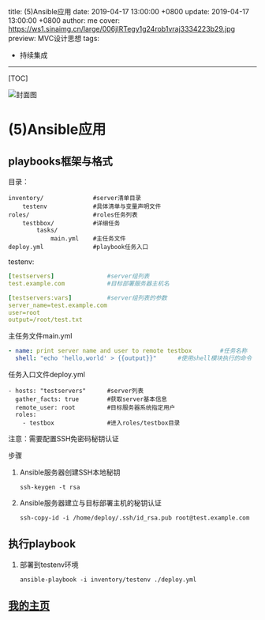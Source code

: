 title:  (5)Ansible应用
date: 2019-04-17 13:00:00 +0800
update: 2019-04-17 13:00:00 +0800
author: me
cover: https://ws1.sinaimg.cn/large/006jIRTegy1g24rob1vraj3334223b29.jpg
preview:  MVC设计思想
tags:

  -  持续集成

---



[TOC]

![封面图]()

# (5)Ansible应用

## playbooks框架与格式

目录：

```shell
inventory/				#server清单目录
	testenv				#具体清单与变量声明文件
roles/					#roles任务列表
	testbbox/			#详细任务
		tasks/
			main.yml	#主任务文件
deploy.yml				#playbook任务入口
```

testenv:

```yml
[testservers] 				#server组列表
test.example.com			#目标部署服务器主机名

[testservers:vars]			#server组列表的参数
server_name=test.example.com
user=root
output=/root/test.txt
```

主任务文件main.yml

```yml
- name: print server name and user to remote testbox		#任务名称
  shell: "echo 'hello,world' > {{output}}"		#使用shell模块执行的命令
```

任务入口文件deploy.yml

```
- hosts: "testservers"		#server列表
  gather_facts: true		#获取server基本信息
  remote_user: root			#目标服务器系统指定用户
  roles:					
  	- testbox				#进入roles/testbox目录
```

注意：需要配置SSH免密码秘钥认证

步骤

1. Ansible服务器创建SSH本地秘钥

   ```shell
   ssh-keygen -t rsa
   ```

   

2. Ansible服务器建立与目标部署主机的秘钥认证

   ```shell
   ssh-copy-id -i /home/deploy/.ssh/id_rsa.pub root@test.example.com
   ```

## 执行playbook

1. 部署到testenv环境

   ```shell
   ansible-playbook -i inventory/testenv ./deploy.yml
   ```

   



## [我的主页](https://suveng.github.io/blog/)



